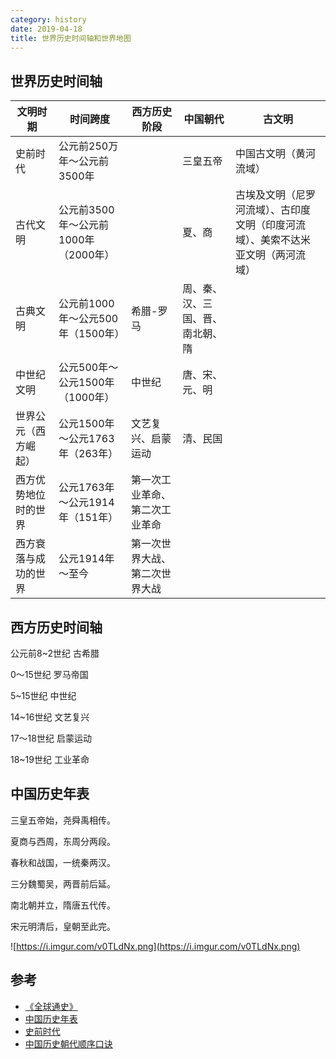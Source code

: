 ```yaml
---
category: history
date: 2019-04-18
title: 世界历史时间轴和世界地图
---
```

## 世界历史时间轴

文明时期|时间跨度|西方历史阶段|中国朝代|古文明
--- | --- | --- | --- | --- 
史前时代 | 公元前250万年～公元前3500年 ||三皇五帝|中国古文明（黄河流域）
古代文明 | 公元前3500年～公元前1000年（2000年） |  | 夏、商| 古埃及文明（尼罗河流域）、古印度文明（印度河流域）、美索不达米亚文明（两河流域） 
古典文明 | 公元前1000年～公元500年（1500年） | 希腊-罗马 | 周、秦、汉、三国、晋、南北朝、隋 |  
中世纪文明 | 公元500年～公元1500年（1000年）| 中世纪 | 唐、宋、元、明| 
世界公元（西方崛起）| 公元1500年～公元1763年（263年）| 文艺复兴、启蒙运动 | 清、民国 |  
西方优势地位时的世界 | 公元1763年～公元1914年（151年）|第一次工业革命、第二次工业革命||
西方衰落与成功的世界 | 公元1914年～至今|第一次世界大战、第二次世界大战||

## 西方历史时间轴

公元前8~2世纪 古希腊

0～15世纪 罗马帝国

5~15世纪 中世纪

14~16世纪 文艺复兴

17～18世纪 启蒙运动

18~19世纪 工业革命



## 中国历史年表

三皇五帝始，尧舜禹相传。

夏商与西周，东周分两段。

春秋和战国，一统秦两汉。

三分魏蜀吴，两晋前后延。

南北朝并立，隋唐五代传。

宋元明清后，皇朝至此完。

![https://i.imgur.com/v0TLdNx.png](https://i.imgur.com/v0TLdNx.png)

## 参考

- [《全球通史》](https://books.google.com.hk/books/about/A_Global_History.html?id=C6g7PQAACAAJ&source=kp_book_description&redir_esc=y)
- [中国历史年表](https://zh.wikipedia.org/wiki/中国历史年表)
- [史前时代](https://zh.wikipedia.org/wiki/史前時期)
- [中国历史朝代顺序口诀](https://zhuanlan.zhihu.com/p/105798271)